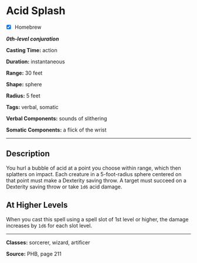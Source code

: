 # Acid Splash

- [x] Homebrew

***0th-level conjuration***

**Casting Time:** action

**Duration:** instantaneous

**Range:** 30 feet

**Shape:** sphere

**Radius:** 5 feet

**Tags:** verbal, somatic

**Verbal Components:** sounds of slithering

**Somatic Components:** a flick of the wrist

---

## Description
You hurl a bubble of acid at a point you choose within range, which then splatters on impact. Each creature in a 5-foot-radius sphere centered on that point must make a Dexterity saving throw. A target must succeed on a Dexterity saving throw or take `1d6` acid damage.

## At Higher Levels
When you cast this spell using a spell slot of 1st level or higher, the damage increases by `1d6` for each slot level.

---

**Classes:** sorcerer, wizard, artificer

**Source:** PHB, page 211
